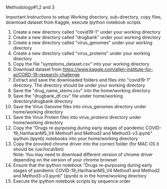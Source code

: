 Methodology#1,2 and 3 <br>

Important Instructions to setup Working directory, sub-directory, copy files, download dataset from Kaggle, execute ipython notebook scripts <br>

1) Create a new directory called "covid19-1" under your working directory <br>
2) Create a new directory called "drugbank" under your working directory <br>
3) Create a new directory called "virus_genomes" under your working directory <br>
4) Create a new directory called "virus_proteins" under your working directory <br>
5) Copy the file "symptoms_dataset.csv" into your working directory <br>
6) Download dataset from https://www.kaggle.com/allen-institute-for-ai/CORD-19-research-challenge<br>
7) Extract and save the downloaded folders and files into "covid19-1" directory. The directory should be under your working directory<br>
8) Save the "drug_name_stems.csv" into the home/working directory <br>
9) Save the "drugbank_df.csv" file under home/working directory/drugbank directory <br>
10) Save the Virus Genome files into virus_genomes directory under home/working directory <br>
11) Save the Virus Protein files into virus_proteins directory under home/working directory <br>
12) Copy the "Drugs re-purposing during early stages of pandemic COVID-19_HariharanMS_V4 Method1 and Method2 and Method3-v3.ipynb" ipython (ipynb) notebooks into your home/working directory <br>
13) Copy the provided chrome driver into the correct folder (for MAC OS it should be /usr/local/bin) <br>
    Note: You may need to download different version of chrome driver depending on the version of your 
    chrome browser <br>
14) Ensure that the ipython notebook "Drugs re-purposing during early stages of pandemic COVID-19_HariharanMS_V4 Method1 and Method2 and Method3-v3.ipynb" (ipynb) is in the home/working directory <br>
15) Execute the ipython notebook scripts by sequence order <br>
